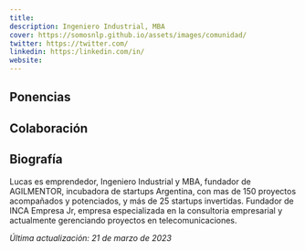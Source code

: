 ```yaml
---
title: 
description: Ingeniero Industrial, MBA  
cover: https://somosnlp.github.io/assets/images/comunidad/
twitter: https://twitter.com/
linkedin: https:/linkedin.com/in/
website: 
---
```


## Ponencias

## Colaboración

## Biografía

Lucas es emprendedor, Ingeniero Industrial y MBA, fundador de AGILMENTOR, incubadora de startups Argentina, con mas de 150 proyectos acompañados y potenciados, y más de 25 startups invertidas. Fundador de INCA Empresa Jr, empresa especializada en la consultoria empresarial y actualmente gerenciando proyectos en telecomunicaciones.

*Última actualización: 21 de marzo de 2023*
